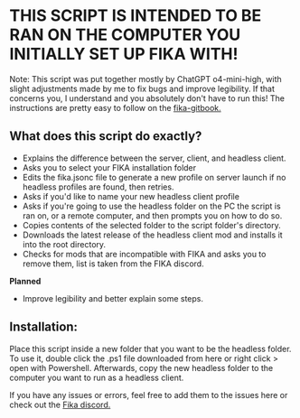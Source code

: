 # **THIS SCRIPT IS INTENDED TO BE RAN ON THE COMPUTER YOU INITIALLY SET UP FIKA WITH!**   

Note: This script was put together mostly by ChatGPT o4-mini-high, with slight adjustments made by me to fix bugs and improve legibility. If that concerns you, I understand and you absolutely don't have to run this! The instructions are pretty easy to follow on the [fika-gitbook.](https://project-fika.gitbook.io/wiki/advanced-features/headless-client)

## What does this script do exactly?
- Explains the difference between the server, client, and headless client.
- Asks you to select your FIKA installation folder
- Edits the fika.jsonc file to generate a new profile on server launch if no headless profiles are found, then retries.
- Asks if you'd like to name your new headless client profile
- Asks if you're going to use the headless folder on the PC the script is ran on, or a remote computer, and then prompts you on how to do so. 
- Copies contents of the selected folder to the script folder's directory.
- Downloads the latest release of the headless client mod and installs it into the root directory.
- Checks for mods that are incompatible with FIKA and asks you to remove them, list is taken from the FIKA discord.

**Planned**
- Improve legibility and better explain some steps.


## Installation: 
Place this script inside a new folder that you want to be the headless folder.
To use it, double click the .ps1 file downloaded from here or right click > open with Powershell. 
Afterwards, copy the new headless folder to the computer you want to run as a headless client.  

If you have any issues or errors, feel free to add them to the issues here or check out the [Fika discord.](https://discord.gg/project-fika)

